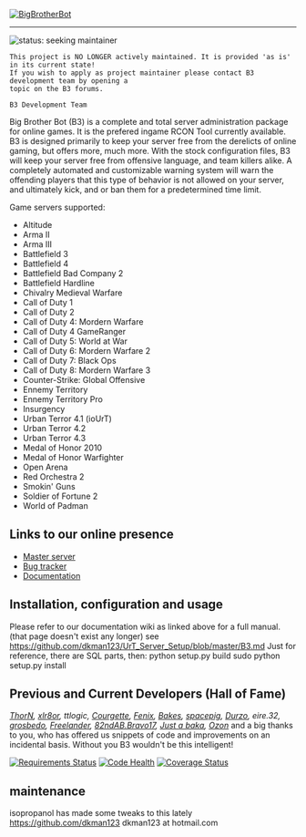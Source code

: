 [![BigBrotherBot](http://www.bigbrotherbot.net/images/b3-logo-light-text.png)](http://forum.bigbrotherbot.net/)

**********

![status: seeking maintainer](https://img.shields.io/badge/status-seeking%20maintainer-yellow.svg)

```
This project is NO LONGER actively maintained. It is provided 'as is' in its current state! 
If you wish to apply as project maintainer please contact B3 development team by opening a 
topic on the B3 forums.

B3 Development Team
```

Big Brother Bot (B3) is a complete and total server administration package for online games. It is the prefered ingame
RCON Tool currently available. B3 is designed primarily to keep your server free from the derelicts of online gaming,
but offers more, much more. With the stock configuration files, B3 will keep your server free from offensive language,
and team killers alike. A completely automated and customizable warning system will warn the offending players that this
type of behavior is not allowed on your server, and ultimately kick, and or ban them for a predetermined time limit.

Game servers supported: 

- Altitude
- Arma II
- Arma III
- Battlefield 3
- Battlefield 4
- Battlefield Bad Company 2
- Battlefield Hardline
- Chivalry Medieval Warfare
- Call of Duty 1
- Call of Duty 2
- Call of Duty 4: Mordern Warfare
- Call of Duty 4 GameRanger
- Call of Duty 5: World at War
- Call of Duty 6: Mordern Warfare 2
- Call of Duty 7: Black Ops
- Call of Duty 8: Mordern Warfare 3
- Counter-Strike: Global Offensive
- Ennemy Territory
- Ennemy Territory Pro
- Insurgency
- Urban Terror 4.1 (ioUrT)
- Urban Terror 4.2
- Urban Terror 4.3
- Medal of Honor 2010
- Medal of Honor Warfighter
- Open Arena
- Red Orchestra 2
- Smokin' Guns
- Soldier of Fortune 2
- World of Padman

## Links to our online presence

* [Master server](http://master.bigbrotherbot.net/)
* [Bug tracker](https://github.com/BigBrotherBot/big-brother-bot/issues)
* [Documentation](http://wiki.bigbrotherbot.net/)


## Installation, configuration and usage

Please refer to our documentation wiki as linked above for a full manual.
(that page doesn't exist any longer)
see https://github.com/dkman123/UrT_Server_Setup/blob/master/B3.md
Just for reference, there are SQL parts, then:
python setup.py build
sudo python setup.py install


## Previous and Current Developers (Hall of Fame)

_[ThorN], [xlr8or], ttlogic, [Courgette], [Fenix], [Bakes], [spacepig], [Durzo], eire.32, [grosbedo], [Freelander], [82ndAB.Bravo17], 
[Just a baka], [Ozon]_ and a big thanks to you, who has offered us snippets of code and improvements on an 
incidental basis. Without you B3 wouldn't be this intelligent!

[![Requirements Status](https://requires.io/github/BigBrotherBot/big-brother-bot/requirements.svg?branch=master)](https://requires.io/github/BigBrotherBot/big-brother-bot/requirements/?branch=master)
[![Code Health](https://landscape.io/github/BigBrotherBot/big-brother-bot/master/landscape.svg?style=flat)](https://landscape.io/github/BigBrotherBot/big-brother-bot/master)
[![Coverage Status](https://coveralls.io/repos/BigBrotherBot/big-brother-bot/badge.svg?branch=master)](https://coveralls.io/r/BigBrotherBot/big-brother-bot?branch=master)

[ThorN]: https://github.com/six8
[xlr8or]: https://github.com/markweirath
[Courgette]: https://github.com/thomasleveil
[Bakes]: https://github.com/j-baker
[spacepig]: https://github.com/spacepig
[Durzo]: https://github.com/durzo
[grosbedo]: https://github.com/grosbedo
[Freelander]: https://github.com/ozguruysal
[82ndAB.Bravo17]: https://github.com/82ndab-Bravo17
[Just a baka]: https://github.com/justabaka
[Fenix]: https://github.com/danielepantaleone
[Ozon]: https://github.com/ozon

## maintenance
isopropanol has made some tweaks to this lately
https://github.com/dkman123
dkman123 at hotmail.com
